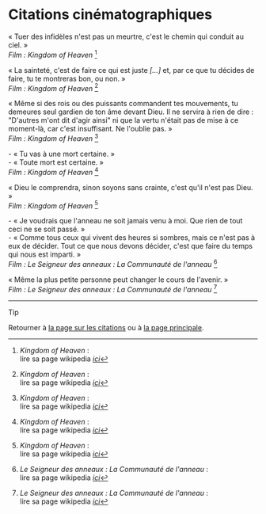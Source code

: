 # Citations cinématographiques


<!--------------------------------------------->
<!------------- Kinkdom of Heaven ------------->
<!--------------------------------------------->

« Tuer des infidèles n'est pas un meurtre, c'est le chemin qui conduit au ciel. »  
*Film : Kingdom of Heaven* [^Kingdom-of-Heaven]


« La sainteté, c'est de faire ce qui est juste *[…]* et, par ce que tu décides de faire, tu te montreras bon, ou non. »  
*Film : Kingdom of Heaven* [^Kingdom-of-Heaven]


« Même si des rois ou des puissants commandent tes mouvements, tu demeures seul gardien de ton âme devant Dieu. Il ne servira à rien de dire : "D'autres m'ont dit d'agir ainsi" ni que la vertu n'était pas de mise à ce moment-là, car c'est insuffisant. Ne l'oublie pas. »  
*Film : Kingdom of Heaven* [^Kingdom-of-Heaven]


\- « Tu vas à une mort certaine. »  
\- « Toute mort est certaine. »  
*Film : Kingdom of Heaven* [^Kingdom-of-Heaven]


« Dieu le comprendra, sinon soyons sans crainte, c'est qu'il n'est pas Dieu. »  
*Film : Kingdom of Heaven* [^Kingdom-of-Heaven]

[^Kingdom-of-Heaven]: *Kingdom of Heaven* :  
lire sa page wikipedia [*ici*](https://fr.wikipedia.org/wiki/Kingdom_of_Heaven)




<!--------------------------------------------->
<!--------- Le Seigneur des anneaux 1 --------->
<!--------------------------------------------->

\- « Je voudrais que l'anneau ne soit jamais venu à moi. Que rien de tout ceci ne se soit passé. »  
\- « Comme tous ceux qui vivent des heures si sombres, mais ce n'est pas à eux de décider. Tout ce que nous devons décider, c'est que faire du temps qui nous est imparti. »  
*Film : Le Seigneur des anneaux : La Communauté de l'anneau* [^Seigneur-des-anneaux-1]


« Même la plus petite personne peut changer le cours de l'avenir. »  
*Film : Le Seigneur des anneaux : La Communauté de l'anneau* [^Seigneur-des-anneaux-1]



[^Seigneur-des-anneaux-1]: *Le Seigneur des anneaux : La Communauté de l'anneau* :  
lire sa page wikipedia [*ici*](https://fr.wikipedia.org/wiki/Le_Seigneur_des_anneaux_:_La_Communauté_de_l%27anneau)




<!--------------------------------------------->
<!------------------- Titre ------------------->
<!--------------------------------------------->

<!--
« citation »  
*Film : titre* [^titre]


\- « blablabla »  
\- « blablabla. »  
*Film : titre* [^titre]



[^titre]: *titre* :  
lire sa page wikipedia [*ici*](lien.com)
-->




---

> [!TIP]  
> Retourner à [la page sur les citations](README.md) ou à [la page principale](../README.md).